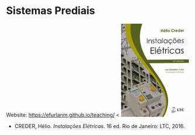 # Sistemas Prediais

Website: <https://efurlanm.github.io/teaching/>
<
![](img/creder.jpg)

- CREDER, Hélio. *Instalações Elétricas*. 16 ed. Rio de Janeiro: LTC, 2016.
